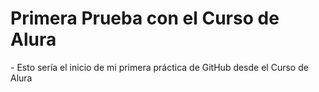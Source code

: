 <h1>Primera Prueba con el Curso de Alura</h1>
- Esto sería el inicio de mi primera práctica de GitHub desde el Curso de Alura
